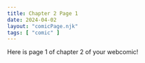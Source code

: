 ```yaml
---
title: Chapter 2 Page 1
date: 2024-04-02
layout: "comicPage.njk"
tags: [ "comic" ]
---
```


Here is page 1 of chapter 2 of your webcomic!